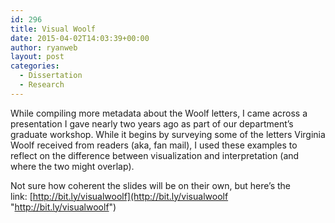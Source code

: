 ```yaml
---
id: 296
title: Visual Woolf
date: 2015-04-02T14:03:39+00:00
author: ryanweb
layout: post
categories:
  - Dissertation
  - Research
---
```

<span class="Z3988" title="ctx_ver=Z39.88-2004&rft_val_fmt=info%3Aofi%2Ffmt%3Akev%3Amtx%3Adc&rfr_id=info%3Asid%2Focoins.info%3Agenerator&rft.type=&rft.format=text&rft.title=Visual+Woolf&rft.source=Ryan+Weberling&rft.date=2015-04-02&rft.identifier=http%3A%2F%2Fryanweberling.com%2F%3Fp%3D296&rft.language=English&rft.subject=Dissertation&rft.subject=Research&rft.aulast=Weberling&rft.aufirst=Ryan"></span>

While compiling more metadata about the Woolf letters, I came across a presentation I gave nearly two years ago as part of our department&#8217;s graduate workshop. While it begins by surveying some of the letters Virginia Woolf received from readers (aka, fan mail), I used these examples to reflect on the difference between visualization and interpretation (and where the two might overlap). <!--more-->

Not sure how coherent the slides will be on their own, but here&#8217;s the link: [http://bit.ly/visualwoolf](http://bit.ly/visualwoolf "http://bit.ly/visualwoolf")
